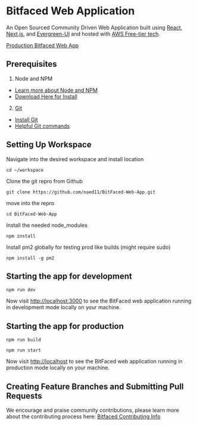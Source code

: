 # Bitfaced Web Application
An Open Sourced Community Driven Web Application built using [React](https://reactjs.org/), [Next.js](https://nextjs.org/), and [Evergreen-UI](https://evergreen.segment.com/components) and hosted with [AWS Free-tier tech](https://aws.amazon.com/free/).

[Production Bitfaced Web App](http://ec2-52-14-244-30.us-east-2.compute.amazonaws.com/)
 
Prerequisites
-----

1. Node and NPM 
  - [Learn more about Node and NPM](https://github.com/naed11/BitFaced-Web-App/wiki/Learn-More-About-Node.js-and-npm)
  - [Download Here for Install](https://nodejs.org/en/download/)
2. [Git](https://git-scm.com/)
  - [Install Git](https://git-scm.com/book/en/v2/Getting-Started-Installing-Git)
  - [Helpful Git commands](https://www.atlassian.com/dam/jcr:8132028b-024f-4b6b-953e-e68fcce0c5fa/atlassian-git-cheatsheet.pdf)

Setting Up Workspace
-----

Navigate into the desired workspace and install location

`cd ~/workspace`

Clone the git repro from Github

`git clone https://github.com/naed11/BitFaced-Web-App.git`

move into the repro

`cd BitFaced-Web-App`

Install the needed node_modules

`npm install`

Install pm2 globally for testing prod like builds (might require sudo)

`npm install -g pm2`

Starting the app for development
-----

`npm run dev`

Now visit [http://localhost:3000](http://localhost:3000) to see the BitFaced web application running in development mode locally on your machine.

Starting the app for production
-----

`npm run build`

`npm run start`

Now visit [http://localhost](http://localhost) to see the BitFaced web application running in production mode locally on your machine.

Creating Feature Branches and Submitting Pull Requests
-----

We encourage and praise community contributions, please learn more about the contributing process here: [Bitfaced Contributing Info](https://github.com/naed11/Bitfaced-Web-App/blob/master/CONTRIBUTING.md)
